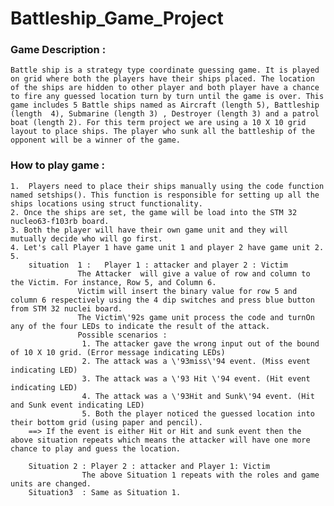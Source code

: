 # Battleship_Game_Project
### Game Description :
	Battle ship is a strategy type coordinate guessing game. It is played on grid where both the players have their ships placed. The location of the ships are hidden to other player and both player have a chance to fire any guessed location turn by turn until the game is over. This game includes 5 Battle ships named as Aircraft (length 5), Battleship (length  4), Submarine (length 3) , Destroyer (length 3) and a patrol boat (length 2). For this term project we are using a 10 X 10 grid layout to place ships. The player who sunk all the battleship of the opponent will be a winner of the game.

### How to play game  : 
	1.  Players need to place their ships manually using the code function named setships(). This function is responsible for setting up all the ships locations using struct functionality.  
	2. Once the ships are set, the game will be load into the STM 32 nucleo63-f103rb board.
	3. Both the player will have their own game unit and they will mutually decide who will go first.
	4. Let's call Player 1 have game unit 1 and player 2 have game unit 2.
	5. 
		situation  1 :   Player 1 : attacker and player 2 : Victim
				   The Attacker  will give a value of row and column to the Victim. For instance, Row 5, and Column 6.
				   Victim will insert the binary value for row 5 and column 6 respectively using the 4 dip switches and press blue button from STM 32 nuclei board. 
				   The Victim\'92s game unit process the code and turnOn any of the four LEDs to indicate the result of the attack. 
				   Possible scenarios : 
			 		1. The attacker gave the wrong input out of the bound of 10 X 10 grid. (Error message indicating LEDs)
					2. The attack was a \'93miss\'94 event. (Miss event indicating LED)
					3. The attack was a \'93 Hit \'94 event. (Hit event indicating LED)
					4. The attack was a \'93Hit and Sunk\'94 event. (Hit and Sunk event indicating LED)
					5. Both the player noticed the guessed location into their bottom grid (using paper and pencil).
		==> If the event is either Hit or Hit and sunk event then the above situation repeats which means the attacker will have one more chance to play and guess the location.
		
		Situation 2 : Player 2 : attacker and Player 1: Victim
					The above Situation 1 repeats with the roles and game units are changed. 
		Situation3  : Same as Situation 1.

